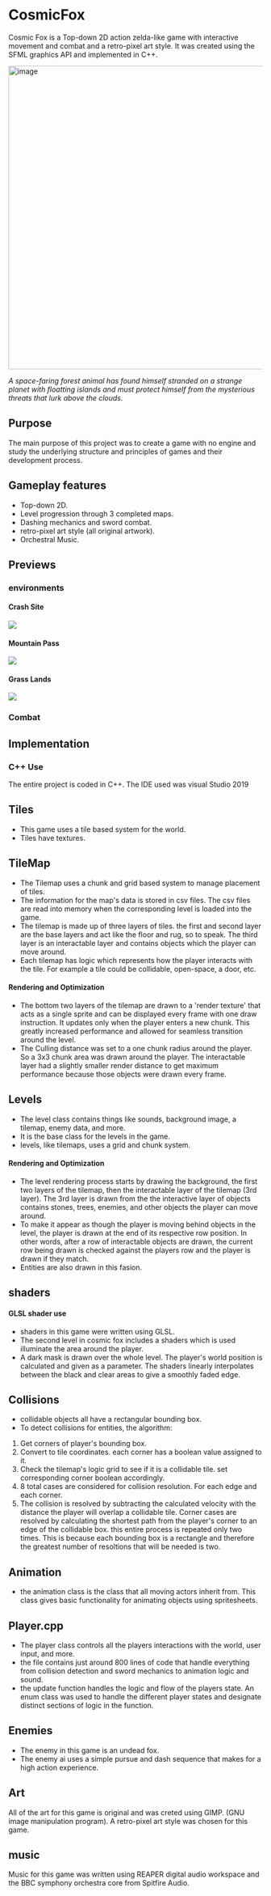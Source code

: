# CosmicFox
Cosmic Fox is a Top-down 2D action zelda-like game with interactive movement and combat and a retro-pixel art style. It was created using the SFML graphics API and implemented in C++.

<img width="600" alt="image" src="https://github.com/mbjenson/CosmicFox/assets/115751313/83ceb313-718d-458d-899b-2cc9a7097a82">

*A space-faring forest animal has found himself stranded on a strange planet with floatting islands and must protect himself from the mysterious threats that lurk above the clouds.*

## Purpose
The main purpose of this project was to create a game with no engine and study the underlying structure and principles of games and their development process.

## Gameplay features
- Top-down 2D.
- Level progression through 3 completed maps.
- Dashing mechanics and sword combat.
- retro-pixel art style (all original artwork).
- Orchestral Music.

## Previews

### environments
#### Crash Site
![](https://github.com/mbjenson/CosmicFox/assets/115751313/0222c4a4-97e4-43d7-93fe-4239d553f6f9)
#### Mountain Pass
![](https://github.com/mbjenson/CosmicFox/assets/115751313/ac206a29-3479-4bc9-b16f-be2a848b6aeb)
#### Grass Lands
![](https://github.com/mbjenson/CosmicFox/assets/115751313/a8b8ea18-6075-4050-a71b-23ecf0212630)

### Combat

## Implementation
### C++ Use
The entire project is coded in C++. The IDE used was visual Studio 2019

## Tiles
- This game uses a tile based system for the world. 
- Tiles have textures.

## TileMap
- The Tilemap uses a chunk and grid based system to manage placement of tiles.
- The information for the map's data is stored in csv files. The csv files are read into memory when the corresponding level is loaded into the game.
- The tilemap is made up of three layers of tiles. the first and second layer are the base layers and act like the floor and rug, so to speak. The third layer is an interactable layer and contains objects which the player can move around.
- Each tilemap has logic which represents how the player interacts with the tile. For example a tile could be collidable, open-space, a door, etc.
#### Rendering and Optimization
- The bottom two layers of the tilemap are drawn to a 'render texture' that acts as a single sprite and can be displayed every frame with one draw instruction. It updates only when the player enters a new chunk. This greatly increased performance and allowed for seamless transition around the level.
- The Culling distance was set to a one chunk radius around the player. So a 3x3 chunk area was drawn around the player. The interactable layer had a slightly smaller render distance to get maximum performance because those objects were drawn every frame.

## Levels
- The level class contains things like sounds, background image, a tilemap, enemy data, and more.
- It is the base class for the levels in the game.
- levels, like tilemaps, uses a grid and chunk system.
#### Rendering and Optimization
- The level rendering process starts by drawing the background, the first two layers of the tilemap, then the interactable layer of the tilemap (3rd layer). The 3rd layer is drawn from the the interactive layer of objects contains stones, trees, enemies, and other objects the player can move around.
- To make it appear as though the player is moving behind objects in the level, the player is drawn at the end of its respective row position. In other words, after a row of interactable objects are drawn, the current row being drawn is checked against the players row and the player is drawn if they match.
- Entities are also drawn in this fasion.

## shaders
#### GLSL shader use
- shaders in this game were written using GLSL.
- The second level in cosmic fox includes a shaders which is used illuminate the area around the player.
- A dark mask is drawn over the whole level. The player's world position is calculated and given as a parameter. The shaders linearly interpolates between the black and clear areas to give a smoothly faded edge.

## Collisions
- collidable objects all have a rectangular bounding box. 
- To detect collisions for entities, the algorithm:
1) Get corners of player's bounding box.
2) Convert to tile coordinates. each corner has a boolean value assigned to it.
3) Check the tilemap's logic grid to see if it is a collidable tile. set corresponding corner boolean accordingly.
4) 8 total cases are considered for collision resolution. For each edge and each corner.
6) The collision is resolved by subtracting the calculated velocity with the distance the player will overlap a collidable tile. Corner cases are resolved by calculating the shortest path from the player's corner to an edge of the collidable box. 
this entire process is repeated only two times. This is because each bounding box is a rectangle and therefore the greatest number of resoltions that will be needed is two.

## Animation
- the animation class is the class that all moving actors inherit from. This class gives basic functionality for animating objects using spritesheets.

## Player.cpp
- The player class controls all the players interactions with the world, user input, and more.
- the file contains just around 800 lines of code that handle everything from collision detection and sword mechanics to animation logic and sound.
- the update function handles the logic and flow of the players state. An enum class was used to handle the different player states and designate distinct sections of logic in the function.

## Enemies
- The enemy in this game is an undead fox.
- The enemy ai uses a simple pursue and dash sequence that makes for a high action experience.

## Art
All of the art for this game is original and was creted using GIMP. (GNU image manipulation program).
A retro-pixel art style was chosen for this game.

## music
Music for this game was written using REAPER digital audio workspace and the BBC symphony orchestra core from Spitfire Audio.






